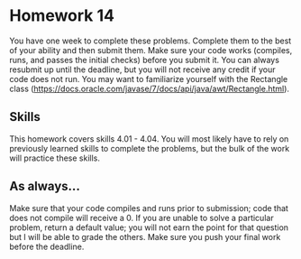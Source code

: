 # Homework 14

You have one week to complete these problems. Complete them to the best of your ability and then submit them. Make sure your code works (compiles, runs, and passes the initial checks) before you submit it. You can always resubmit up until the deadline, but you will not receive any credit if your code does not run. You may want to familiarize yourself with the Rectangle class (https://docs.oracle.com/javase/7/docs/api/java/awt/Rectangle.html).

## Skills

This homework covers skills 4.01 - 4.04. You will most likely have to rely on previously learned skills to complete the problems, but the bulk of the work will practice these skills.

## As always...
Make sure that your code compiles and runs prior to submission; code that does not compile will receive a 0. If you are unable to solve a particular problem, return a default value; you will not earn the point for that question but I will be able to grade the others. Make sure you push your final work before the deadline.
